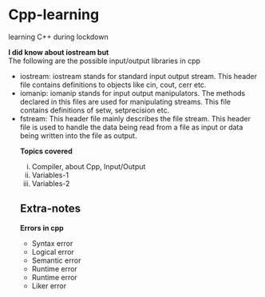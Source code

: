 # Cpp-learning
 learning C++ during lockdown
 
 **I did know about iostream but** <br> 
 The following are the possible input/output libraries in cpp
 <ul>
 <li>
 iostream: iostream stands for standard input output stream. This header file contains definitions to objects like cin, cout, cerr etc.
 </li>
 <li>
iomanip: iomanip stands for input output manipulators. The methods declared in this files are used for manipulating streams. This file contains definitions of setw, setprecision etc.</li>
 <li>
fstream: This header file mainly describes the file stream. This header file is used to handle the data being read from a file as input or data being written into the file as output.</li>
 
 **Topics covered**
 <ol type="i">
 <li>Compiler, about Cpp, Input/Output</li>
 <li>Variables-1</li>
 <li>Variables-2</li>
 </ol>
 
 ## Extra-notes
**Errors in cpp**
<ul>
 <li>Syntax error</li>
 <li>Logical error</li>
  <li>Semantic error</li>
  <li>Runtime error</li>
  <li>Runtime error</li>
  <li>Liker error</li>
</ul>






